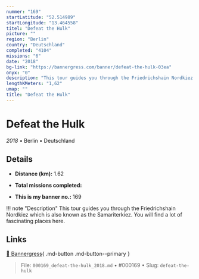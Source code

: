 ```yaml
---
nummer: "169"
startLatitude: "52.514989"
startLongitude: "13.464558"
titel: "Defeat the Hulk"
picture: ""
region: "Berlin"
country: "Deutschland"
completed: "4104"
missions: "6"
date: "2018"
bg-link: "https://bannergress.com/banner/defeat-the-hulk-03ea"
onyx: "0"
description: "This tour guides you through the Friedrichshain Nordkiez which is also known as the Samariterkiez. You will find a lot of fascinating places here."
lengthKMeters: "1,62"
umap: ""
title: "Defeat the Hulk"
---
```

# Defeat the Hulk

*2018* • Berlin • Deutschland



## Details
- **Distance (km):** 1.62

- **Total missions completed:** 
- **This is my banner no.:** 169


!!! note "Description"
    This tour guides you through the Friedrichshain Nordkiez which is also known as the Samariterkiez. You will find a lot of fascinating places here.



## Links
[🔗 Bannergress](https://bannergress.com/banner/defeat-the-hulk-03ea){ .md-button .md-button--primary }



> File: `000169_defeat-the-hulk_2018.md` • #000169 • Slug: `defeat-the-hulk`
